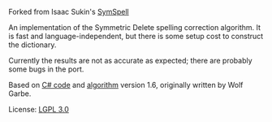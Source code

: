 Forked from Isaac Sukin's [SymSpell](https://github.com/IceCreamYou/SymSpell)

An implementation of the Symmetric Delete spelling correction algorithm.
It is fast and language-independent, but there is some setup cost to construct
the dictionary.

Currently the results are not as accurate as expected; there are probably some
bugs in the port.

Based on [C# code](http://blog.faroo.com/2012/06/24/1000x-faster-spelling-correction-source-code-released/)
and [algorithm](http://blog.faroo.com/2012/06/07/improved-edit-distance-based-spelling-correction/)
version 1.6, originally written by Wolf Garbe.

License: [LGPL 3.0](http://www.opensource.org/licenses/LGPL-3.0)
